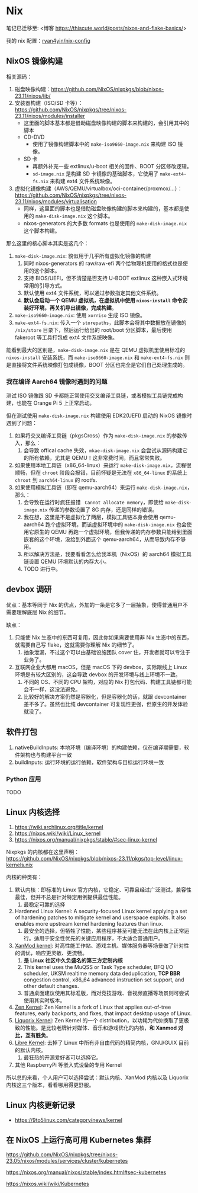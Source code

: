 # Nix

笔记已迁移至: <博客 <https://thiscute.world/posts/nixos-and-flake-basics/>>

我的 nix 配置：[ryan4yin/nix-config](https://github.com/ryan4yin/nix-config)


## NixOS 镜像构建

相关源码：

1. 磁盘映像构建：<https://github.com/NixOS/nixpkgs/blob/nixos-23.11/nixos/lib/>
1. 安装器构建（ISO/SD 卡等）：<https://github.com/NixOS/nixpkgs/tree/nixos-23.11/nixos/modules/installer>
   - 这里面的脚本基本都是借助磁盘映像构建的脚本来构建的，会引用其中的脚本
   - CD-DVD
     - 使用了镜像构建脚本中的 `make-iso9660-image.nix` 来构建 ISO 镜像。
   - SD 卡
     - 再额外补充一些 extlinux/u-boot 相关的固件、BOOT 分区修改逻辑。
     - `sd-image.nix` 是构建 SD 卡镜像的基础脚本，它使用了 `make-ext4-fs.nix` 来构建 ext4 文件系统映像。
1. 虚拟化镜像构建（AWS/QEMU/virtualbox/oci-container/proxmox/...）：<https://github.com/NixOS/nixpkgs/tree/nixos-23.11/nixos/modules/virtualisation>
   - 同样，这里面的脚本也是借助磁盘映像构建的脚本来构建的，基本都是使用的 `make-disk-image.nix` 这个脚本。
   - nixos-generators 的大多数 formats 也是使用的 `make-disk-image.nix` 这个脚本构建。

那么这里的核心脚本其实是这几个：

1. `make-disk-image.nix`: 貌似用于几乎所有虚拟化镜像的构建
    1. 同时 nixos-generators 的 raw/raw-efi 两个给物理机使用的格式也是使用的这个脚本。
    1. 支持 BIOS/UEFI，但不清楚是否支持 U-BOOT extlinux 这种嵌入式环境常用的引导方式。
    1. 默认使用 ext4 文件系统，可以通过参数指定其他文件系统。
    1. **默认会启动一个 QEMU 虚拟机，在虚拟机中使用 `nixos-install` 命令安装好环境，再关机导出镜像，完成构建**。
1. `make-iso9660-image.nix`: 使用 `xorriso` 生成 ISO 镜像。
1. `make-ext4-fs.nix`: 传入一个 `storepaths`，此脚本会将其中数据放在镜像的 `/nix/store` 目录下，然后运行给出的 root/boot 分区脚本，最后使用 fakeroot 等工具打包成 ext4 文件系统映像。

能看到最大的区别是，`make-disk-image.nix` 是在 QEMU 虚拟机里使用标准的 `nixos-install` 安装系统，而 `make-iso9660-image.nix` 和 `make-ext4-fs.nix` 则是直接将文件系统映像打包成镜像，BOOT 分区也完全是它们自己处理生成的。

### 我在编译 Aarch64 镜像时遇到的问题

测试 ISO 镜像跟 SD 卡都能正常使用交叉编译工具链，或者模拟工具链完成构建，也能在 Orange Pi 5 上正常启动。

但在测试使用 `make-disk-image.nix` 构建使用 EDK2(UEFI) 启动的 NixOS 镜像时遇到了问题：

1. 如果将交叉编译工具链（pkgsCross）作为 `make-disk-image.nix` 的参数传入，那么：
    1. 会导致 offical cache 失效，`mkae-disk-image.nix` 会尝试从源码构建它的所有依赖，尤其是 QEMU！这非常费时间，而且常常失败。
1. 如果使用本地工具链（x86_64-linux）来运行 `make-disk-image.nix`，流程很顺畅，但在 `chroot` 阶段会报错，目前怀疑是无法在 `x86_64-linux` 的系统上 `chroot` 到 `aarch64-linux` 的 rootfs.
1. 如果使用模拟工具链（即在 qemu-aarch64）来运行 `make-disk-image.nix`，那么：
    1. 会导致在运行时疯狂报错 ` Cannot allocate memory`，即使给 `make-disk-image.nix` 传递的参数设置了 8G 内存，还是同样的错误。
    1. 我在想，这里是不是虚拟化了两层，模拟工具链本身会使用 qemu-aarch64 跑个虚拟环境，而该虚拟环境中的 `make-disk-image.nix` 也会使用它原生的 QEMU 再跑一个虚拟环境，但我传递的内存参数只能给到里面嵌套的这个环境，没给到外面这个 qemu-aarch64，从而导致内存不够用。
    1. 所以解决方法是，我要看看怎么给我本机（NixOS）的 aarch64 模拟工具链设置 QEMU 环境默认的内存大小。
    1. TODO 进行中。

## devbox 调研

优点：基本等同于 Nix 的优点，外加的一条是它多了一层抽象，使得普通用户不需要理解底层 Nix 的细节。

缺点：

1. 只能使 Nix 生态中的东西可复用，因此你如果需要使用非 Nix 生态中的东西，就需要自己写 flake，这就需要你理解 Nix 的细节了。
    1. 抽象泄漏，不过这个可以由基础设施团队 cover 住，开发者就可以专注于业务了。
2. 互联网企业大都用 macOS，但是 macOS 下的 devbox，实际跟线上 Linux 环境是有较大区别的，这会导致 devbox 的开发环境与线上环境不一致。
    1. 不同的 OS、不同的 CPU 架构，对应的 Nix 打包代码、构建工具链都可能会不一样，这没法避免。
    2. 比较好的解决方案仍然是容器化，但是容器化的话，就跟 devcontainer 差不多了。虽然也比纯 devcontainer 可复现性更强，但原生的开发体验就没了。


## 软件打包

1. nativeBuildInputs: 本地环境（编译环境）的构建依赖，仅在编译期需要，软件架构也与构建平台一致
3. buildInputs: 运行环境的运行依赖，软件架构与目标运行环境一致

### Python 应用

TODO


## Linux 内核选择

1. https://wiki.archlinux.org/title/kernel
1. https://nixos.wiki/wiki/Linux_kernel
2. https://nixos.org/manual/nixpkgs/stable/#sec-linux-kernel

Nixpkgs 的内核都在这里声明： <https://github.com/NixOS/nixpkgs/blob/nixos-23.11/pkgs/top-level/linux-kernels.nix>

内核的种类有：

1. 默认内核：即标准的 Linux 官方内核，它稳定、可靠且经过广泛测试，兼容性最佳，但并不总是针对特定用例提供最佳性能。
    1. 最稳定可靠的选择
1. Hardened Linux Kernel: A security-focused Linux kernel applying a set of hardening patches to mitigate kernel and userspace exploits. It also enables more upstream kernel hardening features than linux.
    1. 最安全的选择，但牺牲了性能，某些程序甚至可能无法在此内核上正常运行。适用于安全性优先的关键应用程序，不太适合普通用户。
1. [XanMod kernel](https://xanmod.org/): 对高性能工作站、游戏主机、媒体服务器等场景做了针对性的调优，响应更灵敏、更流畅。
    1. **是 Linux 社区中久负盛名的第三方定制内核**
    1. This kernel uses the MuQSS or Task Type scheduler, BFQ I/O scheduler, UKSM realtime memory data deduplication, **TCP BBR** congestion control, x86_64 advanced instruction set support, and other default changes.
    1. 普通桌面建议使用其标准版，而对竞技游戏、音视频直播等场景则可尝试使用其实时版本。
1. [Zen Kernel](https://github.com/zen-kernel/zen-kernel/wiki/FAQ): Zen Kernel is a fork of Linux that applies out-of-tree features, early backports, and fixes, that impact desktop usage of Linux.
1. [Liquorix Kernel](https://github.com/zen-kernel/zen-kernel/wiki/FAQ): Zen Kernel 的一个 distribution，以功耗为代价换取了更极致的性能。是比较老牌针对媒体、音乐和游戏优化的内核，**和 Xanmod 对比，互有胜负**。
1. [Libre Kernel](https://www.fsfla.org/ikiwiki/selibre/linux-libre/): 去掉了 Linux 中所有非自由代码的精简内核，GNU/GUIX 目前的默认内核。
    1. 最狂热的开源爱好者可以选择它。
1. 其他 RaspberryPi 等嵌入式设备的专用 Kernel

所以总的来看，个人用户可以选择尝试：默认内核、XanMod 内核以及 Liquorix 内核这三个版本，看看哪用得更舒服。

## Linux 内核更新记录

- https://9to5linux.com/category/news/kernel

## 在 NixOS 上运行高可用 Kubernetes 集群

https://github.com/NixOS/nixpkgs/tree/nixos-23.05/nixos/modules/services/cluster/kubernetes

https://nixos.org/manual/nixos/stable/index.html#sec-kubernetes

https://nixos.wiki/wiki/Kubernetes

